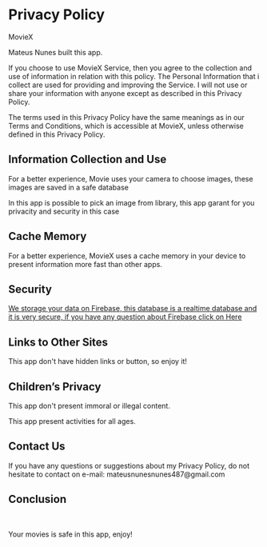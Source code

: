 <html>
<head>
    <meta charset="UTF-8">

</head>
<body>
<h1>Privacy Policy</h1>
<p>MovieX</p>

<p>Mateus Nunes built this app.</p>

<p>If you choose to use MovieX Service, then you agree to the collection and use of information in
    relation with this policy. The Personal Information that i collect are used for providing and
    improving the Service. I will not use or share your information with anyone except as described
    in this Privacy Policy.</p>
<p>The terms used in this Privacy Policy have the same meanings as in our Terms and Conditions,
    which is accessible at MovieX, unless otherwise defined in this Privacy Policy.</p>

<h2>Information Collection and Use</h2>
<p>For a better experience, Movie uses your camera to choose images, these images are saved in a safe database</p>
<p>In this app is possible to pick an image from library, this app garant for you privacity and security in this case</p>


<h2>Cache Memory</h2>
<p>For a better experience, MovieX uses a cache memory in your device to present information more fast than other apps.</p>


<h2>Security</h2>
<a href="https://firebase.google.com/docs/database/?gclid=Cj0KCQjwjMfoBRDDARIsAMUjNZqcbY6W44Ic9p0XA310EPLDsqxdm91W3o0ev06Egh-f3zO2WH3FKWEaAv5kEALw_wcB">We storage your data on Firebase, this database is a realtime database and it is very secure, if you have any question about Firebase click on Here</a>

<h2>Links to Other Sites</h2>
<p>This app don't have hidden links or button, so enjoy it!</p>

<h2>Children’s Privacy</h2>
<p>This app don't present immoral or illegal content.</p>
<p>This app present activities for all ages.</p>

 
<h2>Contact Us</h2>
<p>If you have any questions or suggestions about my Privacy Policy, do not hesitate to contact
    on e-mail: mateusnunesnunes487@gmail.com</p>

<h2>Conclusion</h2><br>
<p>
Your movies is safe in this app, enjoy!</p>
</body>
</html>
